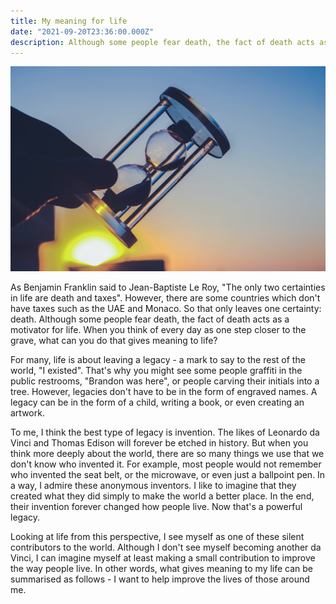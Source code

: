```yaml
---
title: My meaning for life
date: "2021-09-20T23:36:00.000Z"
description: Although some people fear death, the fact of death acts as a motivator for life. When you think of every day as one step closer to the grave, what can you do that gives meaning to life?
---
```


![Hourglass of time slipping away](./hourglass.png "What will you do with the remaining days alive?")

As Benjamin Franklin said to Jean-Baptiste Le Roy, "The only two certainties in life are death and taxes". However, there are some countries which don't have taxes such as the UAE and Monaco. So that only leaves one certainty: death. Although some people fear death, the fact of death acts as a motivator for life. When you think of every day as one step closer to the grave, what can you do that gives meaning to life?

For many, life is about leaving a legacy - a mark to say to the rest of the world, "I existed". That's why you might see some people graffiti in the public restrooms, "Brandon was here", or people carving their initials into a tree. However, legacies don't have to be in the form of engraved names. A legacy can be in the form of a child, writing a book, or even creating an artwork.

To me, I think the best type of legacy is invention. The likes of Leonardo da Vinci and Thomas Edison will forever be etched in history. But when you think more deeply about the world, there are so many things we use that we don't know who invented it. For example, most people would not remember who invented the seat belt, or the microwave, or even just a ballpoint pen. In a way, I admire these anonymous inventors. I like to imagine that they created what they did simply to make the world a better place. In the end, their invention forever changed how people live. Now that's a powerful legacy.

Looking at life from this perspective, I see myself as one of these silent contributors to the world. Although I don't see myself becoming another da Vinci, I can imagine myself at least making a small contribution to improve the way people live. In other words, what gives meaning to my life can be summarised as follows - I want to help improve the lives of those around me.
